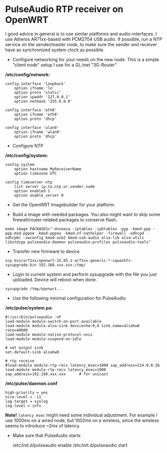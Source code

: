 PulseAudio RTP receiver on OpenWRT
==================================

I good advice in general is to use similar platforms and audio-interfaces. I use Atheros AR71xx-based with PCM2704 USB audio.
If possible, run a NTP service on the sender/master node, to make sure the sender and receiver have as synchronized system clock as possible.

* Configure networking for your needs on the new node. This is a simple "client node" setup I use for a GL.Inet "3G-Router"

__/etc/config/network:__

    config interface 'loopback'
        option ifname 'lo'
        option proto 'static'
        option ipaddr '127.0.0.1'
        option netmask '255.0.0.0'

    config interface 'eth0'
        option ifname 'eth0'
        option proto 'dhcp'

    config interface 'wlan0'
        option ifname 'wlan0'
        option proto 'dhcp'

* Configure NTP     

__/etc/config/system:__

    config system
        option hostname MyReceiverName
        option timezone UTC
    
    config timeserver ntp
        list server ip.to.ntp.or.sender.node
        option enabled 1
        option enable_server 0

* Get the OpenWRT Imagebuilder for your platform.

* Build a image with needed packages. You also might want to skip some firewall/router-related packages to conserve flash.

`make image PACKAGES="-dnsmasq -iptables -ip6tables -ppp -kmod-ppp -ppp-mod-pppoe -kmod-pppox -kmod-nf-nathelper -firewall -odhcpd -odhcp6c -swconfig kmod-usb2 kmod-usb-audio alsa-lib alsa-utils libstdcpp pulseaudio-daemon pulseaudio-profiles pulseaudio-tools"`

* Transfer new firmware to device

`scp bin/ar71xx/openwrt-15.05.1-ar71xx-generic-*-squashfs-sysupgrade.bin 192.168.xxx.xxx:/tmp/`

* Login to current system and perform sysupgrade with the file you just uploaded. Device will reboot when done.

`sysupgrade /tmp/openwrt...`

* Use the following minimal configuration for PulseAudio

__/etc/pulse/system.pa:__

    #!/usr/bin/pulseaudio -nF
    load-module module-switch-on-port-available
    load-module module-alsa-sink device=hw:0,0 sink_name=alsahw0 rate=48000
    load-module module-native-protocol-unix
    load-module module-suspend-on-idle

    # set output sink
    set-default-sink alsahw0

    # rtp receive
    #load-module module-rtp-recv latency_msec=1000 sap_address=224.0.0.56
    load-module module-rtp-recv latency_msec=1000 sap_address=192.168.xxx.xxx      # for unicast


__/etc/pulse/daemon.conf__

    high-priority = yes
    nice-level = -11
    log-target = syslog
    log-level = info


__Note!__ `latency_msec` might need some individual adjustment. For example I use 1000ms on a wired node, but 1002ms on a wireless, since the wireless seems to introduce ~2ms of latency.
    
* Make sure that PulseAudio starts 

    /etc/init.d/pulseaudio enable
    /etc/init.d/pulseaudio start

